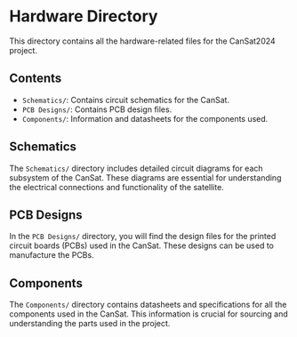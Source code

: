 # Hardware Directory

This directory contains all the hardware-related files for the CanSat2024 project.

## Contents
- `Schematics/`: Contains circuit schematics for the CanSat.
- `PCB Designs/`: Contains PCB design files.
- `Components/`: Information and datasheets for the components used.

## Schematics
The `Schematics/` directory includes detailed circuit diagrams for each subsystem of the CanSat. These diagrams are essential for understanding the electrical connections and functionality of the satellite.

## PCB Designs
In the `PCB Designs/` directory, you will find the design files for the printed circuit boards (PCBs) used in the CanSat. These designs can be used to manufacture the PCBs.

## Components
The `Components/` directory contains datasheets and specifications for all the components used in the CanSat. This information is crucial for sourcing and understanding the parts used in the project.

